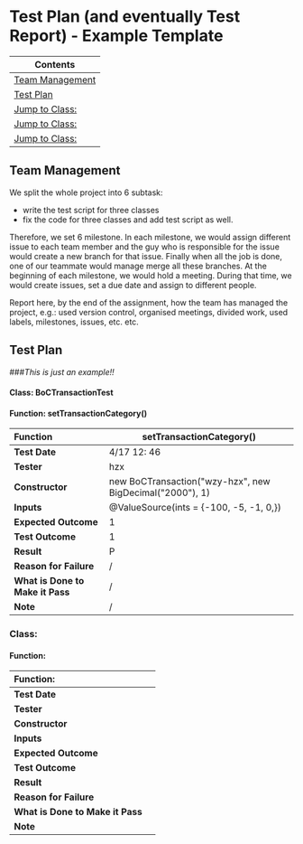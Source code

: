 # Test Plan (and eventually Test Report) - Example Template

|Contents|
|--------|
|[Team Management](#team-management)|
|[Test Plan](#test-plan)|
|[Jump to Class:](#class)|
|[Jump to Class:](#class)|
|[Jump to Class:](#class)|


## Team Management
We split the whole project into 6 subtask: 

- write the test script for three classes
- fix the code for three classes and add test script as well.

Therefore, we set 6 milestone. In each milestone, we would assign different issue to each team member
and the guy who is responsible for the issue would create a new branch for that issue. Finally when all the job is done,  one of our teammate would manage merge all these branches.
At the beginning of each milestone, we would hold a meeting. During that time, we would create issues, set a due date and assign to different people.   


Report here, by the end of the assignment, how the team has managed the project, e.g.: used version control, organised meetings, divided work, used labels, milestones, issues, etc. etc.

## Test Plan
###*This is just an example!!*

#### Class: BoCTransactionTest

#### Function: setTransactionCategory()

| Function                         | setTransactionCategory()                                 |
| :------------------------------- | -------------------------------------------------------- |
| **Test Date**                    | 4/17     12: 46                                          |
| **Tester**                       | hzx                                                      |
| **Constructor**                  | new BoCTransaction("wzy-hzx", new BigDecimal("2000"), 1) |
| **Inputs**                       | @ValueSource(ints = {-100, -5, -1, 0,})                  |
| **Expected Outcome**             | 1                                                        |
| **Test Outcome**                 | 1                                                        |
| **Result**                       | P                                                        |
| **Reason for Failure**           | /                                                        |
| **What is Done to Make it Pass** | /                                                        |
| **Note**                         | /                                                        |





### Class:

#### Function: 

| Function:                        |      |
| :------------------------------- | ---- |
| **Test Date**                    |      |
| **Tester**                       |      |
| **Constructor**                  |      |
| **Inputs**                       |      |
| **Expected Outcome**             |      |
| **Test Outcome**                 |      |
| **Result**                       |      |
| **Reason for Failure**           |      |
| **What is Done to Make it Pass** |      |
| **Note**                         |      |